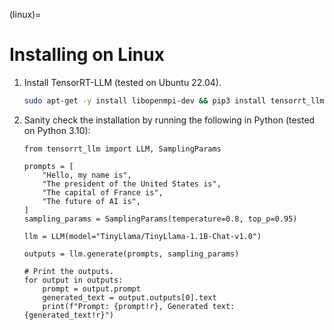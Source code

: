 (linux)=

# Installing on Linux

1. Install TensorRT-LLM (tested on Ubuntu 22.04).

    ```bash
    sudo apt-get -y install libopenmpi-dev && pip3 install tensorrt_llm
    ```

2. Sanity check the installation by running the following in Python (tested on Python 3.10):

    ```python3
    from tensorrt_llm import LLM, SamplingParams

    prompts = [
        "Hello, my name is",
        "The president of the United States is",
        "The capital of France is",
        "The future of AI is",
    ]
    sampling_params = SamplingParams(temperature=0.8, top_p=0.95)

    llm = LLM(model="TinyLlama/TinyLlama-1.1B-Chat-v1.0")

    outputs = llm.generate(prompts, sampling_params)

    # Print the outputs.
    for output in outputs:
        prompt = output.prompt
        generated_text = output.outputs[0].text
        print(f"Prompt: {prompt!r}, Generated text: {generated_text!r}")
    ```
